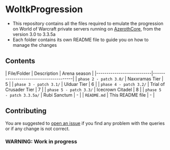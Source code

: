 # WoltkProgression
- This repository contains all the files required to emulate the progression on World of Warcraft private servers running on [AzerothCore](https://github.com/azerothcore/azerothcore-wotlk), from the version 3.0 to 3.3.5a
- Each folder contains its own README file to guide you on how to manage the changes

## Contents

| File/Folder               | Description            | Arena season |
|---------------------------|---------------------------------------|
| `phase 2 - patch 3.0/`    | Naxxramas Tier         | 5 |
| `phase 3 - patch 3.1/`    | Ulduar Tier            | 6 |
| `phase 4 - patch 3.2/`    | Trial of Crusader Tier | 7 |
| `phase 5 - patch 3.3/`    | Icecrown Citadel       | 8 |
| `phase 5 - patch 3.3.5a/` | Rubi Sanctum           | - |
| `README.md`               | This README file       | - |

## Contributing

You are suggested to [open an issue](https://github.com/Si1ker/WoltkProgression/issues/new) if you find any problem with the queries or if any change is not correct.

### WARNING: Work in progress

